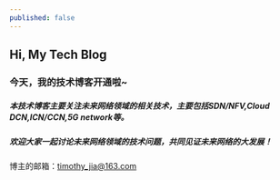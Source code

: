 ```yaml
---
published: false
---
```

## Hi, My Tech Blog
### 今天，我的技术博客开通啦~
##### 本技术博客主要关注未来网络领域的相关技术，主要包括SDN/NFV,Cloud DCN,ICN/CCN,5G network等。
##### 欢迎大家一起讨论未来网络领域的技术问题，共同见证未来网络的大发展！


博主的邮箱：timothy_jia@163.com

